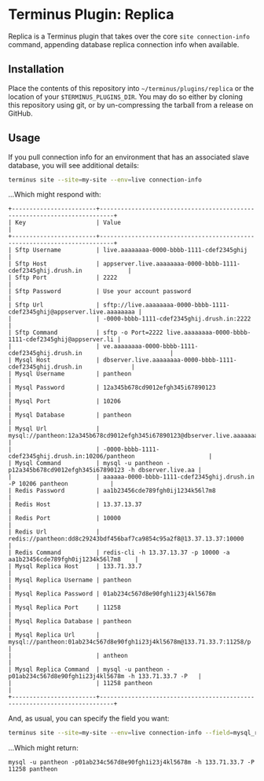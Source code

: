 # Terminus Plugin: Replica

Replica is a Terminus plugin that takes over the core `site connection-info`
command, appending database replica connection info when available.

## Installation

Place the contents of this repository into `~/terminus/plugins/replica` or the
location of your `$TERMINUS_PLUGINS_DIR`. You may do so either by cloning this
repository using git, or by un-compressing the tarball from a release on GitHub.

## Usage

If you pull connection info for an environment that has an associated slave
database, you will see additional details:

```sh
terminus site --site=my-site --env=live connection-info
```

...Which might respond with:

```
+------------------------+--------------------------------------------------------------------------+
| Key                    | Value                                                                    |
+------------------------+--------------------------------------------------------------------------+
| Sftp Username          | live.aaaaaaaa-0000-bbbb-1111-cdef2345ghij                                |
| Sftp Host              | appserver.live.aaaaaaaa-0000-bbbb-1111-cdef2345ghij.drush.in             |
| Sftp Port              | 2222                                                                     |
| Sftp Password          | Use your account password                                                |
| Sftp Url               | sftp://live.aaaaaaaa-0000-bbbb-1111-cdef2345ghij@appserver.live.aaaaaaaa |
|                        | -0000-bbbb-1111-cdef2345ghij.drush.in:2222                               |
| Sftp Command           | sftp -o Port=2222 live.aaaaaaaa-0000-bbbb-1111-cdef2345ghij@appserver.li |
|                        | ve.aaaaaaaa-0000-bbbb-1111-cdef2345ghij.drush.in                         |
| Mysql Host             | dbserver.live.aaaaaaaa-0000-bbbb-1111-cdef2345ghij.drush.in              |
| Mysql Username         | pantheon                                                                 |
| Mysql Password         | 12a345b678cd9012efgh345i67890123                                         |
| Mysql Port             | 10206                                                                    |
| Mysql Database         | pantheon                                                                 |
| Mysql Url              | mysql://pantheon:12a345b678cd9012efgh345i67890123@dbserver.live.aaaaaaaa |
|                        | -0000-bbbb-1111-cdef2345ghij.drush.in:10206/pantheon                     |
| Mysql Command          | mysql -u pantheon -p12a345b678cd9012efgh345i67890123 -h dbserver.live.aa |
|                        | aaaaaa-0000-bbbb-1111-cdef2345ghij.drush.in -P 10206 pantheon            |
| Redis Password         | aa1b23456cde789fgh0ij1234k56l7m8                                         |
| Redis Host             | 13.37.13.37                                                              |
| Redis Port             | 10000                                                                    |
| Redis Url              | redis://pantheon:dd8c29243bdf456baf7ca9854c95a2f8@13.37.13.37:10000      |
| Redis Command          | redis-cli -h 13.37.13.37 -p 10000 -a aa1b23456cde789fgh0ij1234k56l7m8    |
| Mysql Replica Host     | 133.71.33.7                                                              |
| Mysql Replica Username | pantheon                                                                 |
| Mysql Replica Password | 01ab234c567d8e90fgh1i23j4kl5678m                                         |
| Mysql Replica Port     | 11258                                                                    |
| Mysql Replica Database | pantheon                                                                 |
| Mysql Replica Url      | mysql://pantheon:01ab234c567d8e90fgh1i23j4kl5678m@133.71.33.7:11258/p    |
|                        | antheon                                                                  |
| Mysql Replica Command  | mysql -u pantheon -p01ab234c567d8e90fgh1i23j4kl5678m -h 133.71.33.7 -P   |
|                        | 11258 pantheon                                                           |
+------------------------+--------------------------------------------------------------------------+
```

And, as usual, you can specify the field you want:

```sh
terminus site --site=my-site --env=live connection-info --field=mysql_replica_command
```

...Which might return:

```
mysql -u pantheon -p01ab234c567d8e90fgh1i23j4kl5678m -h 133.71.33.7 -P 11258 pantheon
```
